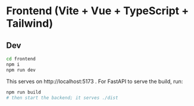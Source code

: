 # Frontend (Vite + Vue + TypeScript + Tailwind)

## Dev
```bash
cd frontend
npm i
npm run dev
```
This serves on http://localhost:5173 . For FastAPI to serve the build, run:
```bash
npm run build
# then start the backend; it serves ./dist
```
